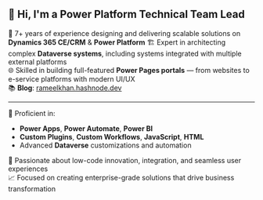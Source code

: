 ## 👋 Hi, I'm a Power Platform Technical Team Lead

💼 7+ years of experience designing and delivering scalable solutions on **Dynamics 365 CE/CRM** & **Power Platform**
🏗️ Expert in architecting complex **Dataverse systems**, including systems integrated with multiple external platforms  
🌐 Skilled in building full-featured **Power Pages portals** — from websites to e-service platforms with modern UI/UX  
📚 **Blog**: [rameelkhan.hashnode.dev](https://rameelkhan.hashnode.dev/)

---

🔧 Proficient in:
- **Power Apps**, **Power Automate**, **Power BI**
- **Custom Plugins**, **Custom Workflows**, **JavaScript**, **HTML**
- Advanced **Dataverse** customizations and automation

🚀 Passionate about low-code innovation, integration, and seamless user experiences  
📈 Focused on creating enterprise-grade solutions that drive business transformation

<!-- Optional: Add your contact, portfolio, or certification links below -->
<!-- 🌍 [Portfolio](#) | 📫 [Email](mailto:your@email.com) -->

<!--
**rameelkhan/rameelkhan** is a ✨ _special_ ✨ repository because its `README.md` (this file) appears on your GitHub profile.

Here are some ideas to get you started:

- 🔭 I’m currently working on ...
- 🌱 I’m currently learning ...
- 👯 I’m looking to collaborate on ...
- 🤔 I’m looking for help with ...
- 💬 Ask me about ...
- 📫 How to reach me: ...
- 😄 Pronouns: ...
- ⚡ Fun fact: ...
-->
